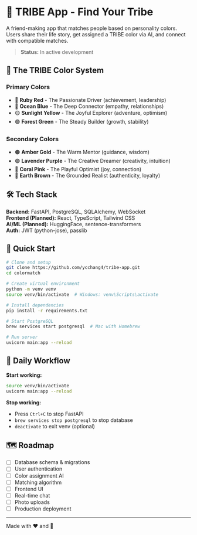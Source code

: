 # 🎨 TRIBE App - Find Your Tribe

A  friend-making app that matches people based on personality colors. Users share their life story, get assigned a TRIBE color via AI, and connect with compatible matches.

> **Status:** In active development

## 🌈 The TRIBE Color System

### Primary Colors
- 🔴 **Ruby Red** - The Passionate Driver (achievement, leadership)
- 🔵 **Ocean Blue** - The Deep Connector (empathy, relationships)
- 🟡 **Sunlight Yellow** - The Joyful Explorer (adventure, optimism)
- 🟢 **Forest Green** - The Steady Builder (growth, stability)

### Secondary Colors
- 🟠 **Amber Gold** - The Warm Mentor (guidance, wisdom)
- 🟣 **Lavender Purple** - The Creative Dreamer (creativity, intuition)
- 🩷 **Coral Pink** - The Playful Optimist (joy, connection)
- 🤎 **Earth Brown** - The Grounded Realist (authenticity, loyalty)

## 🛠️ Tech Stack

**Backend:** FastAPI, PostgreSQL, SQLAlchemy, WebSocket  
**Frontend (Planned):** React, TypeScript, Tailwind CSS  
**AI/ML (Planned):** HuggingFace, sentence-transformers  
**Auth:** JWT (python-jose), passlib

## 🚀 Quick Start

```bash
# Clone and setup
git clone https://github.com/ycchang4/tribe-app.git
cd colormatch

# Create virtual environment
python -m venv venv
source venv/bin/activate  # Windows: venv\Scripts\activate

# Install dependencies
pip install -r requirements.txt

# Start PostgreSQL
brew services start postgresql  # Mac with Homebrew

# Run server
uvicorn main:app --reload
```

## 🔄 Daily Workflow

**Start working:**
```bash
source venv/bin/activate
uvicorn main:app --reload
```

**Stop working:**
- Press `Ctrl+C` to stop FastAPI
- `brew services stop postgresql` to stop database
- `deactivate` to exit venv (optional)

## 🗺️ Roadmap

- [ ] Database schema & migrations
- [ ] User authentication
- [ ] Color assignment AI
- [ ] Matching algorithm
- [ ] Frontend UI
- [ ] Real-time chat
- [ ] Photo uploads
- [ ] Production deployment

---

Made with ❤️ and 🎨
